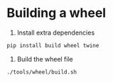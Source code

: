 # Building a wheel

1. Install extra dependencies

```bash
pip install build wheel twine
```

1. Build the wheel file

```bash
./tools/wheel/build.sh
```
